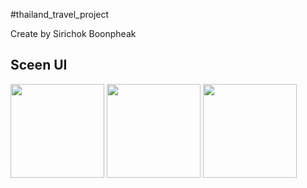 #thailand_travel_project


Create by Sirichok Boonpheak

## Sceen UI
<img src="https://github.com/KaitoZan/thailand_travel_project/assets/144052345/d89b226b-aac3-4d39-91ce-33939a990d48" width="150px">
<img src="https://github.com/KaitoZan/thailand_travel_project/assets/144052345/b14c3a1f-2985-42e6-b78b-dc7a397d7414" width="150px">
<img src="https://github.com/KaitoZan/thailand_travel_project/assets/144052345/71a3c417-1814-443d-b348-b56579836570" width="150px">


